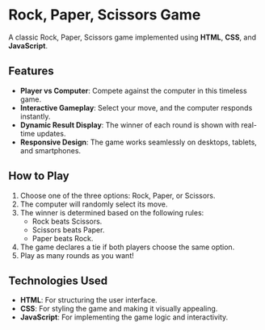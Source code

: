 
# Rock, Paper, Scissors Game

A classic Rock, Paper, Scissors game implemented using **HTML**, **CSS**, and **JavaScript**.

## Features

- **Player vs Computer**: Compete against the computer in this timeless game.
- **Interactive Gameplay**: Select your move, and the computer responds instantly.
- **Dynamic Result Display**: The winner of each round is shown with real-time updates.
- **Responsive Design**: The game works seamlessly on desktops, tablets, and smartphones.


## How to Play

1. Choose one of the three options: Rock, Paper, or Scissors.
2. The computer will randomly select its move.
3. The winner is determined based on the following rules:
   - Rock beats Scissors.
   - Scissors beats Paper.
   - Paper beats Rock.
4. The game declares a tie if both players choose the same option.
5. Play as many rounds as you want!

## Technologies Used

- **HTML**: For structuring the user interface.
- **CSS**: For styling the game and making it visually appealing.
- **JavaScript**: For implementing the game logic and interactivity.
